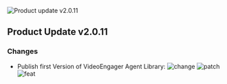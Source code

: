 ![Product update v2.0.11](https://github.com/VideoEngager/videoengager-agent-sdk/releases/download/v2.0.11/RELEASE_IMAGE.png)

## Product Update v2.0.11

### Changes



- Publish first Version of VideoEngager Agent Library: ![change](https://img.shields.io/badge/change-1E90FF) ![patch](https://img.shields.io/badge/patch-8A2BE2) ![feat](https://img.shields.io/badge/feat-8A2BE2) 